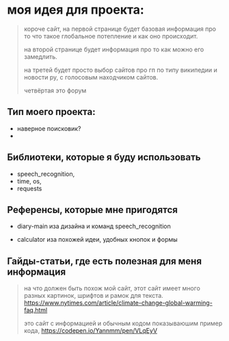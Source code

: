 # моя идея для проекта:
> короче сайт, на первой странице будет базовая информация про то что такое глобальное потепление и как оно происходит.
> 
> на второй странице будет информация про то как можно его замедлить.
> 
> на третей будет просто выбор сайтов про гп по типу википедии и новости ру, с голосовым находчиком сайтов.
> 
> четвёртая это форум
>
## Тип моего проекта:

- наверное поисковик?
- 
## Библиотеки, которые я буду использовать

- speech_recognition, 
- time, os,
- requests

## Референсы, которые мне пригодятся
- diary-main иза дизайна и команд speech_recognition

- calculator иза похожей идеи, удобных кнопок и формы

## Гайды-статьи, где есть полезная для меня информация
> на что должен быть похож мой сайт, этот сайт имеет много разных картинок, шрифтов и рамок для текста. https://www.nytimes.com/article/climate-change-global-warming-faq.html
>
> это сайт с информацией и обычным кодом показываюшим пример кода, https://codepen.io/Yannmm/pen/VLqEyV
